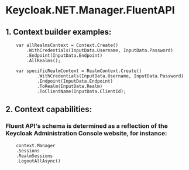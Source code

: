 # Keycloak.NET.Manager.FluentAPI
## 1. Context builder examples:

```
	var allRealmsContext = Context.Create()
		.WithCredentials(InputData.Username, InputData.Password)
		.Endpoint(InputData.Endpoint)
		.AllRealms();

	var specificRealmContext = RealmContext.Create()
        	.WithCredentials(InputData.Username, InputData.Password)
        	.Endpoint(InputData.Endpoint)
        	.ToRealm(InputData.Realm)
        	.ToClientName(InputData.ClientId);
```

## 2. Context capabilities: 
### Fluent API's schema is determined as a reflection of the Keycloak Administration Console website, for instance:
```
	context.Manager
	.Sessions
	.RealmSessions
	.LogoutAllAsync()
```
